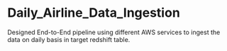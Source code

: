 # Daily_Airline_Data_Ingestion
Designed End-to-End pipeline using different AWS services to ingest the data on daily basis in target redshift table.
